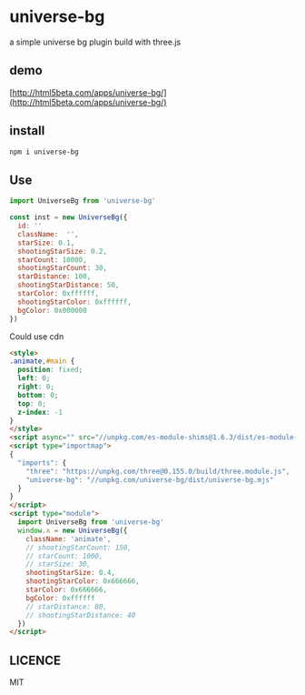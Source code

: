 # universe-bg

a simple universe bg plugin build with three.js

## demo

[http://html5beta.com/apps/universe-bg/](http://html5beta.com/apps/universe-bg/)

## install

```bash
npm i universe-bg
```

## Use

```js
import UniverseBg from 'universe-bg'

const inst = new UniverseBg({
  id: ''
  className:  '',
  starSize: 0.1,
  shootingStarSize: 0.2,
  starCount: 10000,
  shootingStarCount: 30,
  starDistance: 100,
  shootingStarDistance: 50,
  starColor: 0xffffff,
  shootingStarColor: 0xffffff,
  bgColor: 0x000000
})

```

Could use cdn

```html
<style>
.animate,#main {
  position: fixed;
  left: 0;
  right: 0;
  bottom: 0;
  top: 0;
  z-index: -1
}
</style>
<script async="" src="//unpkg.com/es-module-shims@1.6.3/dist/es-module-shims.js"></script>
<script type="importmap">
{
  "imports": {
    "three": "https://unpkg.com/three@0.155.0/build/three.module.js",
    "universe-bg": "//unpkg.com/universe-bg/dist/universe-bg.mjs"
  }
}
</script>
<script type="module">
  import UniverseBg from 'universe-bg'
  window.x = new UniverseBg({
    className: 'animate',
    // shootingStarCount: 150,
    // starCount: 1000,
    // starSize: 30,
    shootingStarSize: 0.4,
    shootingStarColor: 0x666666,
    starColor: 0x666666,
    bgColor: 0xffffff
    // starDistance: 80,
    // shootingStarDistance: 40
  })
</script>
```

## LICENCE

MIT
